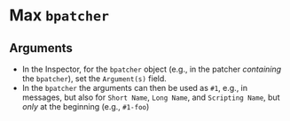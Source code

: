 # Max `bpatcher`

## Arguments

- In the Inspector, for the `bpatcher` object (e.g., in the patcher *containing* the `bpatcher`), set the `Argument(s)` field.
- In the `bpatcher` the arguments can then be used as `#1`, e.g., in messages, but also for `Short Name`, `Long Name`, and `Scripting Name`, but *only* at the beginning (e.g., `#1-foo`)
